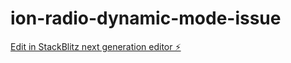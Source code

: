 # ion-radio-dynamic-mode-issue

[Edit in StackBlitz next generation editor ⚡️](https://stackblitz.com/~/github.com/turanofff/ion-radio-dynamic-mode-issue)
